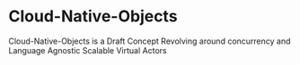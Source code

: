 # Cloud-Native-Objects
Cloud-Native-Objects is a Draft Concept Revolving around concurrency and Language Agnostic Scalable Virtual Actors
